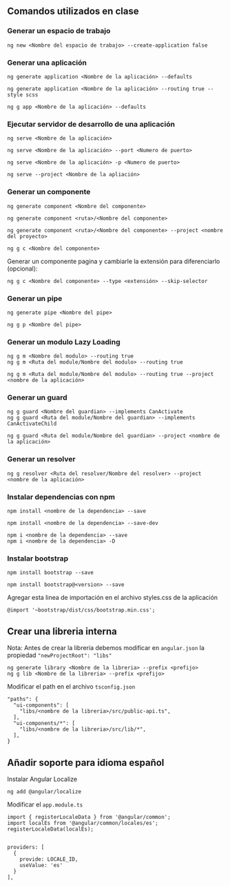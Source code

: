 ## Comandos utilizados en clase

### Generar un espacio de trabajo

```
ng new <Nombre del espacio de trabajo> --create-application false
```


### Generar una aplicación

```
ng generate application <Nombre de la aplicación> --defaults

ng generate application <Nombre de la aplicación> --routing true --style scss

ng g app <Nombre de la aplicación> --defaults
```

### Ejecutar servidor de desarrollo de una aplicación

```
ng serve <Nombre de la aplicación>

ng serve <Nombre de la aplicación> --port <Numero de puerto>

ng serve <Nombre de la aplicación> -p <Numero de puerto>

ng serve --project <Nombre de la apliación>
```


### Generar un componente

```
ng generate component <Nombre del componente>

ng generate component <ruta>/<Nombre del componente>

ng generate component <ruta>/<Nombre del componente> --project <nombre del proyecto>

ng g c <Nombre del componente>
```

Generar un componente pagina y cambiarle la extensión para diferenciarlo (opcional):

`ng g c <Nombre del componente> --type <extensión> --skip-selector`

### Generar un pipe

```
ng generate pipe <Nombre del pipe>

ng g p <Nombre del pipe>
```

### Generar un modulo Lazy Loading

```
ng g m <Nombre del modulo> --routing true
ng g m <Ruta del module/Nombre del modulo> --routing true

ng g m <Ruta del module/Nombre del modulo> --routing true --project <nombre de la aplicación>
```

### Generar un guard

```
ng g guard <Nombre del guardian> --implements CanActivate
ng g guard <Ruta del module/Nombre del guardian> --implements CanActivateChild

ng g guard <Ruta del module/Nombre del guardian> --project <nombre de la aplicación>
```

### Generar un resolver

```
ng g resolver <Ruta del resolver/Nombre del resolver> --project <nombre de la aplicación>
```



### Instalar dependencias con npm

```
npm install <nombre de la dependencia> --save

npm install <nombre de la dependencia> --save-dev

npm i <nombre de la dependencia> --save
npm i <nombre de la dependencia> -D

```

### Instalar bootstrap

```
npm install bootstrap --save

npm install bootstrap@<version> --save
```

Agregar esta linea de importación en el archivo styles.css de la aplicación

```
@import '~bootstrap/dist/css/bootstrap.min.css';
```

## Crear una libreria interna

Nota: Antes de crear la libreria debemos modificar en `angular.json`
la propiedad `"newProjectRoot": "libs"`

```
ng generate library <Nombre de la libreria> --prefix <prefijo>
ng g lib <Nombre de la libreria> --prefix <prefijo>
```

Modificar el path en el archivo `tsconfig.json`

```
"paths": {
  "ui-components": [
    "libs/<nombre de la libreria>/src/public-api.ts",
  ],
  "ui-components/*": [
    "libs/<nombre de la libreria>/src/lib/*",
  ],
}
```

## Añadir soporte para idioma español

Instalar Angular Localize

`ng add @angular/localize`

Modificar el `app.module.ts`

```
import { registerLocaleData } from '@angular/common';
import localEs from '@angular/common/locales/es';
registerLocaleData(localEs);


providers: [
  {
    provide: LOCALE_ID,
    useValue: 'es'
  }
],

```
